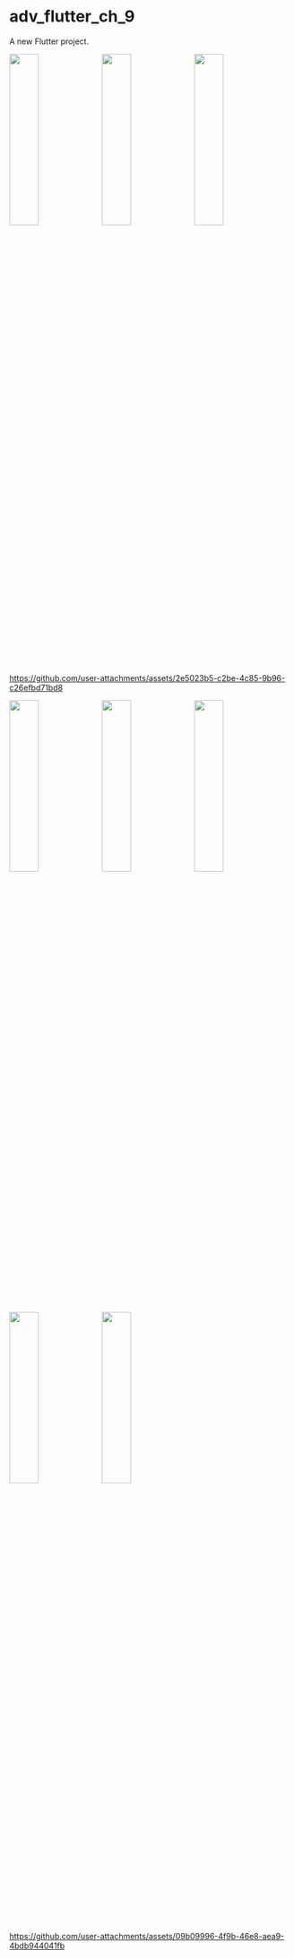 # adv_flutter_ch_9

A new Flutter project.

<p>
  <img src="https://github.com/user-attachments/assets/8fa52424-0bda-4b2b-869c-dbea1bc23dd2"height=28% width=32%>
    <img src="https://github.com/user-attachments/assets/fe4e5f41-a903-43e8-8399-b8a9a28df02a"height=28% width=32%>
    <img src="https://github.com/user-attachments/assets/9c270f79-797b-4a47-930c-7a79e097eeaa"height=28% width=32%>
</p>


https://github.com/user-attachments/assets/2e5023b5-c2be-4c85-9b96-c26efbd71bd8

<p>
  <img src="https://github.com/user-attachments/assets/9203f079-14fd-4f26-ac64-56c022d2ef64"height=28% width=32%>
    <img src="https://github.com/user-attachments/assets/c7ca6e28-848f-48f2-a56c-170df4bcdfaf"height=28% width=32%>
    <img src="https://github.com/user-attachments/assets/05f3881e-93cf-42ab-90f5-c7bd87b2af84"height=28% width=32%>
   <img src="https://github.com/user-attachments/assets/342dc104-5d99-499d-a55c-c69169047e53"height=28% width=32%>
   <img src="https://github.com/user-attachments/assets/bc08eee9-b724-48e1-b77e-541818d02248"height=28% width=32%>
</p>



https://github.com/user-attachments/assets/09b09996-4f9b-46e8-aea9-4bdb944041fb

